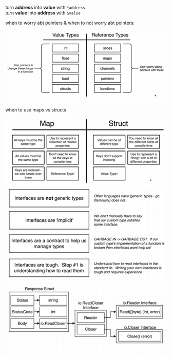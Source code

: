 turn **address** into **value** with `*address`<br>
turn **value** into **address** with `&value`

when to worry abt pointers & when to not worry abt pointers:

<img src="./assets/image.png">

when to use maps vs structs

<img src="./assets/structVsMap.png">

<img src="./assets/interfaces.png">

<img src="./assets/blah.png">
